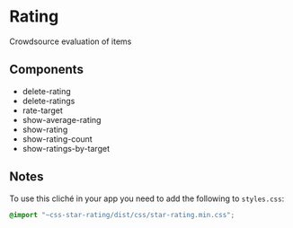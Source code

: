 # Rating

Crowdsource evaluation of items

## Components

- delete-rating
- delete-ratings
- rate-target
- show-average-rating
- show-rating
- show-rating-count
- show-ratings-by-target

## Notes

To use this cliché in your app you need to add the following
to `styles.css`:

```css
@import "~css-star-rating/dist/css/star-rating.min.css";
```
